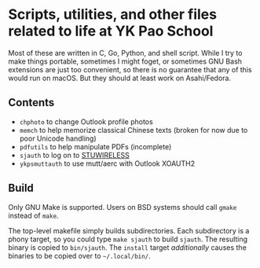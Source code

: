 # Scripts, utilities, and other files related to life at YK Pao School

Most of these are written in C, Go, Python, and shell script. While I try to make things portable, sometimes I might foget, or sometimes GNU Bash extensions are just too convenient, so there is no guarantee that any of this would run on macOS. But they should at least work on Asahi/Fedora.

## Contents

* `chphoto` to change Outlook profile photos
* `memch` to help memorize classical Chinese texts (broken for now due to poor Unicode handling)
* `pdfutils` to help manipulate PDFs (incomplete)
* `sjauth` to log on to <a href="https://ykps.runxiyu.org/wifi">STUWIRELESS</a>
* `ykpsmuttauth` to use mutt/aerc with Outlook XOAUTH2

## Build

Only GNU Make is supported. Users on BSD systems should call `gmake` instead of `make`.

The top-level makefile simply builds subdirectories. Each subdirectory is a phony target, so you could type `make sjauth` to build `sjauth`. The resulting binary is copied to `bin/sjauth`. The `install` target *additionally* causes the binaries to be copied over to `~/.local/bin/`.
